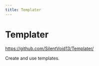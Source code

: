 ```yaml
---
title: Templater
---
```


# Templater

<https://github.com/SilentVoid13/Templater/>

Create and use templates.

